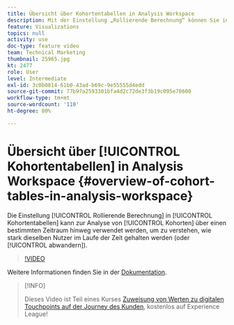 ```yaml
---
title: Übersicht über Kohortentabellen in Analysis Workspace
description: Mit der Einstellung „Rollierende Berechnung“ können Sie in Kohortentabellen Kohorten in Zeitintervallen analysieren, um zu ermitteln, ob bestimmte Benutzer im Laufe der Zeit gehalten werden (oder ob sie abwandern).
feature: Visualizations
topics: null
activity: use
doc-type: feature video
team: Technical Marketing
thumbnail: 25965.jpg
kt: 2477
role: User
level: Intermediate
exl-id: 3c0b0814-61b0-43ad-b69c-9e55555d4edd
source-git-commit: 77b97a2593301bfa4d2c72de3f3b19c095e70600
workflow-type: tm+mt
source-wordcount: '110'
ht-degree: 80%

---
```


# Übersicht über [!UICONTROL Kohortentabellen] in Analysis Workspace {#overview-of-cohort-tables-in-analysis-workspace}

Die Einstellung [!UICONTROL Rollierende Berechnung] in [!UICONTROL Kohortentabellen] kann zur Analyse von [!UICONTROL Kohorten] über einen bestimmten Zeitraum hinweg verwendet werden, um zu verstehen, wie stark dieselben Nutzer im Laufe der Zeit gehalten werden (oder [!UICONTROL abwandern]).

>[!VIDEO](https://video.tv.adobe.com/v/25965/?quality=12)

Weitere Informationen finden Sie in der [Dokumentation](https://experienceleague.adobe.com/docs/analytics/analyze/analysis-workspace/visualizations/cohort-table/cohort-analysis.html?lang=de).

>[!INFO]
>
> Dieses Video ist Teil eines Kurses [Zuweisung von Werten zu digitalen Touchpoints auf der Journey des Kunden](https://experienceleague.adobe.com/?recommended=Analytics-U-1-2020.2&amp;lang=de), kostenlos auf Experience League!
